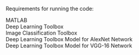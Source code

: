 Requirements for running the code:

MATLAB\
Deep Learning Toolbox\
Image Classification Toolbox\
Deep Learning Toolbox Model for AlexNet Network\
Deep Learning Toolbox Model for VGG-16 Network
